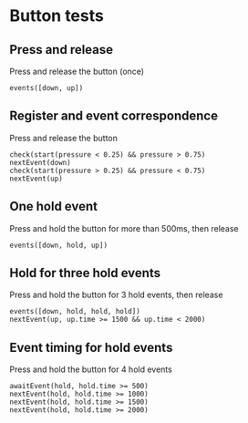 # Button tests

## Press and release

Press and release the button (once)

    events([down, up])

## Register and event correspondence

Press and release the button

    check(start(pressure < 0.25) && pressure > 0.75)
    nextEvent(down)
    check(start(pressure > 0.25) && pressure < 0.75)
    nextEvent(up)

## One hold event

Press and hold the button for more than 500ms, then release

    events([down, hold, up])

## Hold for three hold events

Press and hold the button for 3 hold events, then release

    events([down, hold, hold, hold])
    nextEvent(up, up.time >= 1500 && up.time < 2000)

## Event timing for hold events

Press and hold the button for 4 hold events

    awaitEvent(hold, hold.time >= 500)
    nextEvent(hold, hold.time >= 1000)
    nextEvent(hold, hold.time >= 1500)
    nextEvent(hold, hold.time >= 2000)


